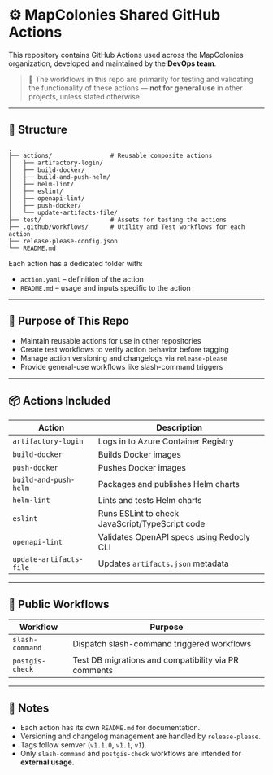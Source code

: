 # ⚙️ MapColonies Shared GitHub Actions

This repository contains GitHub Actions used across the MapColonies organization, developed and maintained by the **DevOps team**.

> 🧪 The workflows in this repo are primarily for testing and validating the functionality of these actions — **not for general use** in other projects, unless stated otherwise.

---

## 📂 Structure

```
.
├── actions/                # Reusable composite actions
│   ├── artifactory-login/
│   ├── build-docker/
│   ├── build-and-push-helm/
│   ├── helm-lint/
│   ├── eslint/
│   ├── openapi-lint/
│   ├── push-docker/
│   └── update-artifacts-file/
├── test/                   # Assets for testing the actions
├── .github/workflows/      # Utility and Test workflows for each action
├── release-please-config.json
└── README.md
```

Each action has a dedicated folder with:
- `action.yaml` – definition of the action
- `README.md` – usage and inputs specific to the action

---

## 🧪 Purpose of This Repo

- Maintain reusable actions for use in other repositories
- Create test workflows to verify action behavior before tagging
- Manage action versioning and changelogs via `release-please`
- Provide general-use workflows like slash-command triggers

---

## 📦 Actions Included

| Action | Description |
|--------|-------------|
| `artifactory-login`       | Logs in to Azure Container Registry |
| `build-docker`          | Builds Docker images                    |
| `push-docker`           | Pushes Docker images                    |
| `build-and-push-helm`     | Packages and publishes Helm charts |
| `helm-lint`               | Lints and tests Helm charts |
| `eslint`	                | Runs ESLint to check JavaScript/TypeScript code |
| `openapi-lint`            | Validates OpenAPI specs using Redocly CLI |
| `update-artifacts-file`   | Updates `artifacts.json` metadata |

---

## 🧰 Public Workflows

| Workflow        | Purpose                                        |
|----------------|------------------------------------------------|
| `slash-command`| Dispatch slash-command triggered workflows     |
| `postgis-check`| Test DB migrations and compatibility via PR comments |

---

## 📝 Notes

- Each action has its own `README.md` for documentation.
- Versioning and changelog management are handled by `release-please`.
- Tags follow semver (`v1.1.0`, `v1.1`, `v1`).
- Only `slash-command` and `postgis-check` workflows are intended for **external usage**.
